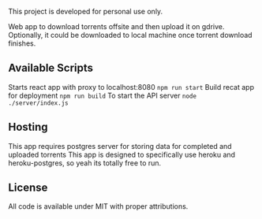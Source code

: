 This project is developed for personal use only.

Web app to download torrents offsite and then upload it on gdrive.
Optionally, it could be downloaded to local machine once torrent download finishes.

## Available Scripts

Starts react app with proxy to localhost:8080 `npm run start`
Build recat app for deployment `npm run build`
To start the API server `node ./server/index.js`

## Hosting

This app requires postgres server for storing data for completed and uploaded torrents
This app is designed to specifically use heroku and heroku-postgres, so yeah its totally free to run.

## License

All code is available under MIT with proper attributions.

